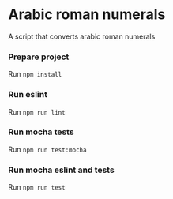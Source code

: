 # Arabic roman numerals
A script that converts arabic roman numerals

### Prepare project
Run `npm install`

### Run eslint
Run `npm run lint`

### Run mocha tests
Run `npm run test:mocha`

### Run mocha eslint and tests
Run `npm run test`
